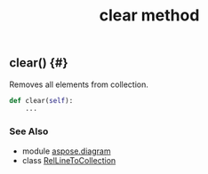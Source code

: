 ﻿---
title: clear method
second_title: Aspose.Diagram for Python via .NET API References
description: 
type: docs
weight: 20
url: /python-net/aspose.diagram/rellinetocollection/clear/
is_root: false
---

## clear() {#}

Removes all elements from collection.



```python
def clear(self):
    ...
```





### See Also
* module [aspose.diagram](../../)
* class [RelLineToCollection](/diagram/python-net/aspose.diagram/rellinetocollection)
